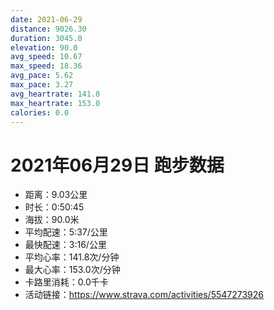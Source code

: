 ```yaml
---
date: 2021-06-29
distance: 9026.30
duration: 3045.0
elevation: 90.0
avg_speed: 10.67
max_speed: 18.36
avg_pace: 5.62
max_pace: 3.27
avg_heartrate: 141.8
max_heartrate: 153.0
calories: 0.0
---
```


# 2021年06月29日 跑步数据

- 距离：9.03公里
- 时长：0:50:45
- 海拔：90.0米
- 平均配速：5:37/公里
- 最快配速：3:16/公里
- 平均心率：141.8次/分钟
- 最大心率：153.0次/分钟
- 卡路里消耗：0.0千卡
- 活动链接：https://www.strava.com/activities/5547273926
